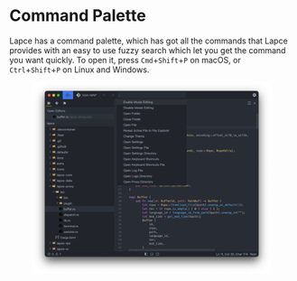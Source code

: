 # Command Palette

Lapce has a command palette, which has got all the commands that Lapce provides with an easy to use fuzzy search which let you get the command you want quickly. To open it, press `Cmd`+`Shift`+`P` on macOS, or `Ctrl`+`Shift`+`P` on Linux and Windows.

<figure><img src="../.gitbook/assets/Screenshot 2022-10-12 at 22.59.23.png" alt=""><figcaption></figcaption></figure>
